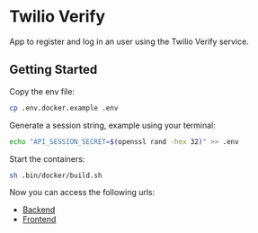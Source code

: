 # Twilio Verify

App to register and log in an user using the Twilio Verify service.

## Getting Started

Copy the env file:

```sh
cp .env.docker.example .env
```

Generate a session string, example using your terminal:

```sh
echo "API_SESSION_SECRET=$(openssl rand -hex 32)" >> .env
```

Start the containers:

```sh
sh .bin/docker/build.sh
```

Now you can access the following urls:

- [Backend](http://localhost:1337)
- [Frontend](http://localhost:3000)
